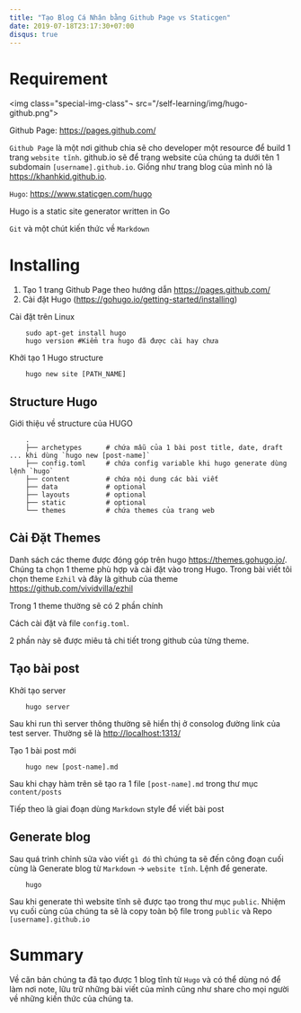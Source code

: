 ```yaml
---
title: "Tạo Blog Cá Nhân bằng Github Page vs Staticgen"
date: 2019-07-18T23:17:30+07:00
disqus: true
---
```


# Requirement

<img class="special-img-class"¬ src="/self-learning/img/hugo-github.png">

Github Page: <https://pages.github.com/>

`Github Page` là một nơi github chia sẽ cho developer một resource để build 1 trang `website tĩnh`. github.io sẽ để trang website của chúng ta dưới tên 1 subdomain `[username].github.io`. Giống như trang blog của mình nó là <https://khanhkid.github.io>. 

`Hugo`: <https://www.staticgen.com/hugo>

Hugo is a static site generator written in Go

`Git` và một chút kiến thức về  `Markdown`

# Installing 

1. Tạo 1 trang Github Page theo hướng dẫn <https://pages.github.com/>
2. Cài đặt Hugo (<https://gohugo.io/getting-started/installing>)

Cài đặt trên Linux

        sudo apt-get install hugo
        hugo version #Kiểm tra hugo đã được cài hay chưa 

Khởi tạo 1 Hugo structure

        hugo new site [PATH_NAME]

## Structure Hugo

Giới thiệu về  structure của HUGO

        .
        ├── archetypes      # chứa mẫu của 1 bài post title, date, draft ... khi dùng `hugo new [post-name]`
        ├── config.toml     # chứa config variable khi hugo generate dùng lệnh `hugo`
        ├── content         # chứa nội dung các bài viết
        ├── data            # optional
        ├── layouts         # optional
        ├── static          # optional
        └── themes          # chứa themes của trang web

## Cài Đặt Themes

Danh sách các theme được đóng góp trên hugo <https://themes.gohugo.io/>. Chúng ta chọn 1 theme phù hợp và cài đặt vào trong Hugo. Trong bài viết tôi chọn theme `Ezhil` và đây là github của theme <https://github.com/vividvilla/ezhil>

Trong 1 theme thường sẽ có 2 phần chính

Cách cài đặt và file `config.toml`.

2 phần này sẽ được miêu tả chi tiết trong github của từng theme.

## Tạo bài post

Khởi tạo server

        hugo server

Sau khi run thì server thông thường sẽ hiển thị ở consolog đường link của test server. Thường sẽ là <http://localhost:1313/>

Tạo 1 bài post mới

        hugo new [post-name].md

Sau khi chạy hàm trên sẽ tạo ra 1 file `[post-name].md` trong thư mục `content/posts`

Tiếp theo là giai đoạn dùng `Markdown` style để viết bài post

## Generate blog

Sau quá trình chỉnh sửa vào viết `gì đó` thì chúng ta sẽ đến công đoạn cuối cùng là Generate blog từ `Markdown` -> `website tĩnh`. Lệnh để generate.

        hugo 

Sau khi generate thì website tĩnh sẽ được tạo trong thư mục `public`. Nhiệm vụ cuối cùng của chúng ta sẽ là copy toàn bộ file trong `public` và Repo `[username].github.io`

# Summary

Về căn bản chúng ta đã tạo được 1 blog tĩnh từ `Hugo` và có thể dùng nó để làm nơi note, lữu trữ những bài viết của mình cũng như share cho mọi người về những kiến thức của chúng ta.
